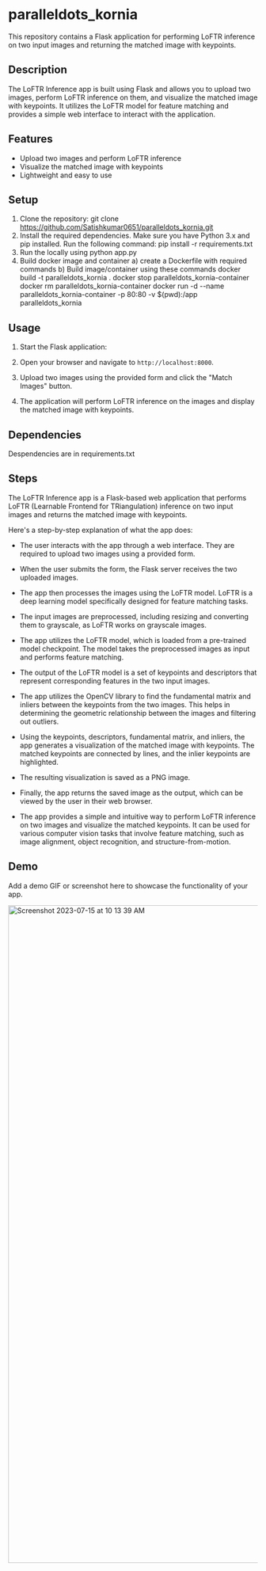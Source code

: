 # paralleldots_kornia

This repository contains a Flask application for performing LoFTR inference on two input images and returning the matched image with keypoints.

## Description

The LoFTR Inference app is built using Flask and allows you to upload two images, perform LoFTR inference on them, and visualize the matched image with keypoints. It utilizes the LoFTR model for feature matching and provides a simple web interface to interact with the application.

## Features

- Upload two images and perform LoFTR inference
- Visualize the matched image with keypoints
- Lightweight and easy to use


## Setup

1. Clone the repository:
   git clone https://github.com/Satishkumar0651/paralleldots_kornia.git
3. Install the required dependencies. Make sure you have Python 3.x and pip installed. Run the following command:
   pip install -r requirements.txt
4. Run the locally using
   python app.py
5. Build docker image and container
   a) create a Dockerfile with required commands
   b) Build image/container using these commands
    docker build -t paralleldots_kornia .
    docker stop paralleldots_kornia-container
    docker rm paralleldots_kornia-container
    docker run -d --name paralleldots_kornia-container -p 80:80 -v $(pwd):/app paralleldots_kornia
## Usage

1. Start the Flask application:
3. Open your browser and navigate to `http://localhost:8000`.

4. Upload two images using the provided form and click the "Match Images" button.

5. The application will perform LoFTR inference on the images and display the matched image with keypoints.

## Dependencies

Despendencies are in requirements.txt

## Steps
The LoFTR Inference app is a Flask-based web application that performs LoFTR (Learnable Frontend for TRiangulation) inference on two input images and returns the matched image with keypoints.

Here's a step-by-step explanation of what the app does:

* The user interacts with the app through a web interface. They are required to upload two images using a provided form.

* When the user submits the form, the Flask server receives the two uploaded images.

* The app then processes the images using the LoFTR model. LoFTR is a deep learning model specifically designed for feature matching tasks.

* The input images are preprocessed, including resizing and converting them to grayscale, as LoFTR works on grayscale images.

* The app utilizes the LoFTR model, which is loaded from a pre-trained model checkpoint. The model takes the preprocessed images as input and performs feature matching.

* The output of the LoFTR model is a set of keypoints and descriptors that represent corresponding features in the two input images.

* The app utilizes the OpenCV library to find the fundamental matrix and inliers between the keypoints from the two images. This helps in determining the geometric relationship between the images and filtering out outliers.

* Using the keypoints, descriptors, fundamental matrix, and inliers, the app generates a visualization of the matched image with keypoints. The matched keypoints are connected by lines, and the inlier keypoints are highlighted.

* The resulting visualization is saved as a PNG image.

* Finally, the app returns the saved image as the output, which can be viewed by the user in their web browser.

* The app provides a simple and intuitive way to perform LoFTR inference on two images and visualize the matched keypoints. It can be used for various computer vision tasks that involve feature matching, such as image alignment, object recognition, and structure-from-motion.



## Demo

Add a demo GIF or screenshot here to showcase the functionality of your app.

<img width="1329" alt="Screenshot 2023-07-15 at 10 13 39 AM" src="https://github.com/Satishkumar0651/paralleldots_kornia/assets/38080759/48d4d6bd-3e00-47b3-b0ec-fc37d8a6cd1a">
